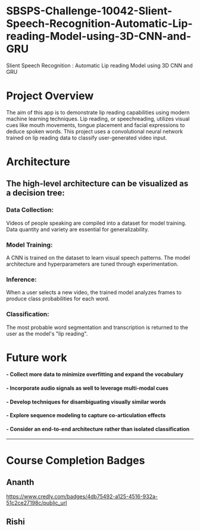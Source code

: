 # SBSPS-Challenge-10042-Slient-Speech-Recognition-Automatic-Lip-reading-Model-using-3D-CNN-and-GRU
Slient Speech Recognition : Automatic Lip reading Model using 3D CNN and GRU

# Project Overview
The aim of this app is to demonstrate lip reading capabilities using modern machine learning techniques. Lip reading, or speechreading, utilizes visual cues like mouth movements, tongue placement and facial expressions to deduce spoken words. This project uses a convolutional neural network trained on lip reading data to classify user-generated video input.

# Architecture
## The high-level architecture can be visualized as a decision tree:
### Data Collection: 
Videos of people speaking are compiled into a dataset for model training. Data quantity and variety are essential for generalizability.
### Model Training: 
A CNN is trained on the dataset to learn visual speech patterns. The model architecture and hyperparameters are tuned through experimentation.
### Inference: 
When a user selects  a new video, the trained model analyzes frames to produce class probabilities for each word.
### Classification: 
The most probable word segmentation and transcription is returned to the user as the model's "lip reading".

# Future work
#### - Collect more data to minimize overfitting and expand the vocabulary
#### - Incorporate audio signals as well to leverage multi-modal cues
#### - Develop techniques for disambiguating visually similar words
#### - Explore sequence modeling to capture co-articulation effects
#### - Consider an end-to-end architecture rather than isolated classification


---------
# Course Completion Badges

## Ananth 
https://www.credly.com/badges/4db75492-a125-4516-932a-51c2ce27198c/public_url

<div data-iframe-width="150" data-iframe-height="270" data-share-badge-id="31042e5a-5649-4670-af18-80ca94d7d5b0" data-share-badge-host="https://www.credly.com"></div><script type="text/javascript" async src="//cdn.credly.com/assets/utilities/embed.js"></script>

## Rishi











